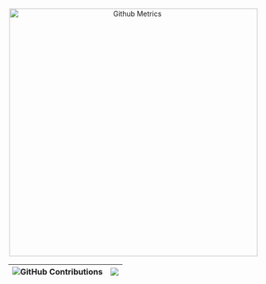 

<div align="center">  
<p align="center">
<br>
<img width="500" src="https://metrics.lecoq.io/Pinzauti" alt="Github Metrics">
<br>
</p>

|![GitHub Contributions](https://github-readme-stats.vercel.app/api?username=Pinzauti&show_icons=true&count_private=true&hide=contribs,stars)|![](https://github-readme-stats.vercel.app/api/top-langs/?username=Pinzauti&layout=compact&langs_count=10&hide=php,scss,html,css)|
|-|-|
  
</div>
